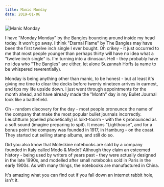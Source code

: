 ```yaml
---
title: Manic Monday
date: 2019-01-06
---
```


![Manic Monday](https://source.unsplash.com/X6cChncECA8/1600x900)

I have "Monday Monday" by the Bangles bouncing around inside my head today. It won't go away. I think "Eternal Flame" by The Bangles may have been the first twelve inch single I ever bought. Oh crikey - it just occurred to me that most people younger than perhaps thirty will have no idea what a "twelve inch single" is. I'm turning into a dinosaur. Hell - they probably have no idea who "The Bangles" are either, let alone Suzannah Hoffs (a name to be whispered reverentially).

Monday is being anything other than manic, to be honest - but at least it's giving me time to clear the decks before twenty nineteen arrives in earnest, and tips my life upside down. I just went through appointments for the month ahead, and have already made the "Month" day in my Bullet Journal look like a battlefield.

Oh - random discovery for the day - most people pronounce the name of the company that make the most popular bullet journals incorrectly. Leuchtturm (spelled phonetically) is loikt-toorm - with the k pronounced as a soft sound (imagine preparing to spit). It means "Lighthouse", and for a bonus point the company was founded in 1917, in Hamburg - on the coast. They started out selling stamp albums, and still do so.

Did you also know that Moleskine notebooks are sold by a company founded in Italy called Modo & Modo? Although they claim an esteemed history - being used by writers of years past - they were actually designed in the late 1990s, and modelled after small notebooks sold in Paris in the early 1900s. As with many things, the notebooks are manufactured in China.

It's amazing what you can find out if you fall down an internet rabbit hole, isn't it.